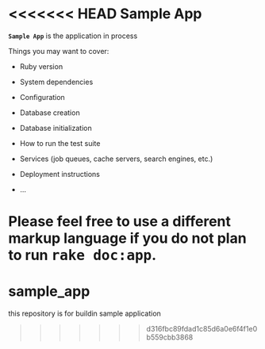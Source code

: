 <<<<<<< HEAD
Sample App
===========
**`Sample App`** is the application in process 

Things you may want to cover:

* Ruby version

* System dependencies

* Configuration

* Database creation

* Database initialization

* How to run the test suite

* Services (job queues, cache servers, search engines, etc.)

* Deployment instructions

* ...


Please feel free to use a different markup language if you do not plan to run
<tt>rake doc:app</tt>.
=======
# sample_app
this repository is for buildin sample application
>>>>>>> d316fbc89fdad1c85d6a0e6f4f1e0b559cbb3868
